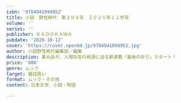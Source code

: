 ```yaml
---
isbn: '9784041094952'
title: 小説　野性時代　第２０４号　２０２０年１１月号
volume: ''
series: ''
publisher: ＫＡＤＯＫＡＷＡ
pubdate: '2020-10-12'
cover: 'https://cover.openbd.jp/9784041094952.jpg'
author: 小説野性時代編集部／編集
description: 薬丸岳が、人間存在の根源に迫る新連載「最後の祈り」スタート！
price: '800'
genre: ムック
target: 雑誌扱い
format: ムック・その他
content: 日本文学、小説・物語

---
```

